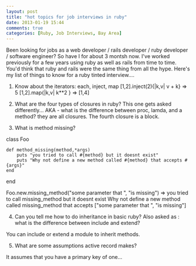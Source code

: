 ```yaml
---
layout: post
title: "hot topics for job interviews in ruby"
date: 2013-01-19 15:44
comments: true
categories: [Ruby, Job Interviews, Bay Area]
---
```


Been looking for jobs as a web developer / rails developer / ruby developer / software engineer?  So have I for about 3 montsh now.  I've worked previously for a few years using ruby as well as rails from time to time.  You'd think that ruby and rails were the same thing from all the hype. Here's my list of things to know for a ruby tinted interview....

1. Know about the iterators: each, inject, map
  [1,2].inject(2){|k,v| v + k}
   => 5
   [1,2].map{|k,v|  k**2 }
   => [1,4]

2. What are the four types of closures in ruby?
   This one gets asked differently... AKA - what is the difference between proc, lamda, and a method?  they are all closures.  The fourth closure is a block.

3. What is method missing?

  class Foo

    def method_missing(method,*args)
        puts "you tried to call #{method} but it doesnt exist"
        puts "Why not define a new method called #{method} that accepts #{args}"
    end

  end

  Foo.new.missing_method("some parameter that ", "is missing")
=>
  you tried to call missing_method but it doesnt exist
  Why not define a new method called missing_method that accepts ["some parameter that ", "is missing"]


4.  Can you tell me how to do inheritance in basic ruby?
  Also asked as : what is the difference between include and extend?

  You can include or extend a module to inherit methods.

5.  What are some assumptions active record makes?

  It assumes that you have a primary key of one...


